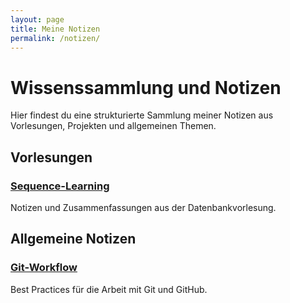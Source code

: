 ```yaml
---
layout: page
title: Meine Notizen
permalink: /notizen/
---
```


# Wissenssammlung und Notizen

Hier findest du eine strukturierte Sammlung meiner Notizen aus Vorlesungen, Projekten und allgemeinen Themen.

## Vorlesungen

### [Sequence-Learning](/notizen/Sequence_Learning/)
Notizen und Zusammenfassungen aus der Datenbankvorlesung.

## Allgemeine Notizen

### [Git-Workflow](/notizen/Allgemein/git-workflow)
Best Practices für die Arbeit mit Git und GitHub.